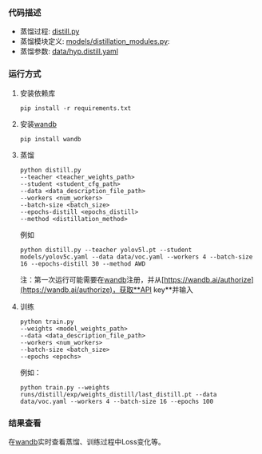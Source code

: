 ### 代码描述
- 蒸馏过程: [distill.py](./distill.py)
- 蒸馏模块定义: [models/distillation_modules.py](models/distillation_modules.py): 
- 蒸馏参数: [data/hyp.distill.yaml](./data/hyp.distill.yaml)

### 运行方式
1. 安装依赖库
    ``` shell
    pip install -r requirements.txt
    ```

2. 安装[wandb](https://wandb.ai/)
    ``` shell
    pip install wandb
    ```

3. 蒸馏
    ``` shell
    python distill.py
    --teacher <teacher_weights_path>
    --student <student_cfg_path>
    --data <data_description_file_path>
    --workers <num_workers>
    --batch-size <batch_size>
    --epochs-distill <epochs_distill>
    --method <distillation_method>
    ```
    例如
    ``` shell
    python distill.py --teacher yolov5l.pt --student models/yolov5c.yaml --data data/voc.yaml --workers 4 --batch-size 16 --epochs-distill 30 --method AWD
    ```
    注：第一次运行可能需要在[wandb](https://wandb.ai/)注册，并从[https://wandb.ai/authorize](https://wandb.ai/authorize)，获取**API key**并输入
4. 训练
    ``` shell
    python train.py
    --weights <model_weights_path>
    --data <data_description_file_path>
    --workers <num_workers>
    --batch-size <batch_size>
    --epochs <epochs>
    ```
    例如：
    ``` shell
    python train.py --weights runs/distill/exp/weights_distill/last_distill.pt --data data/voc.yaml --workers 4 --batch-size 16 --epochs 100
    ```
### 结果查看
在[wandb](https://wandb.ai/)实时查看蒸馏、训练过程中Loss变化等。
